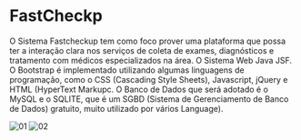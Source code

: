 FastCheckp
========

 O Sistema Fastcheckup tem como foco prover uma plataforma que possa ter a interação clara nos serviços de coleta de exames, diagnósticos e tratamento com médicos especializados na área.
 O Sistema Web Java JSF. 
 O Bootstrap é implementado utilizando algumas linguagens de programação, como o CSS (Cascading Style Sheets), Javascript, jQuery e HTML (HyperText Markupc.
 O Banco de Dados que será adotado é o MySQL e o SQLITE, que é um SGBD (Sistema de Gerenciamento de Banco de Dados) gratuito, muito utilizado por vários
Language).
 
 ![01](https://user-images.githubusercontent.com/5403801/131262754-a9172e58-0d26-488d-a476-ea243b85245a.jpg)
![02](https://user-images.githubusercontent.com/5403801/131263682-bf7bbbb1-8e23-481c-8e9b-7a675b97d2ff.jpg)














 


 

 
 
 
